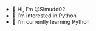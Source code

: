 - 👋 Hi, I’m @Slmudd02
- 👀 I’m interested in Python
- 🌱 I’m currently learning Python 

<!---
Slmudd02/Slmudd02 is a ✨ special ✨ repository because its `README.md` (this file) appears on your GitHub profile.
You can click the Preview link to take a look at your changes.
--->
